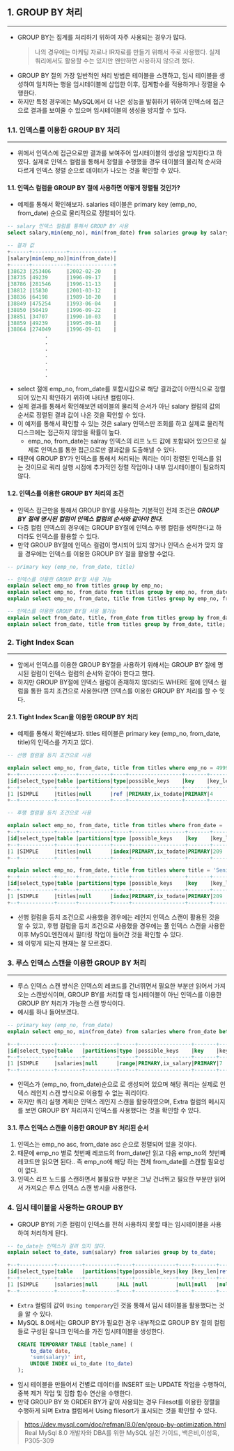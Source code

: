## 1. GROUP BY 처리

---

- GROUP BY는 집계를 처리하기 위하여 자주 사용되는 경우가 많다. 
    > 나의 경우에는 마케팅 자료나 IR자료를 만들기 위해서 주로 사용했다. 실제 쿼리에서도 활용할 수는 있지만 왠만하면 사용하지 않으려 했다.
- GROUP BY 절의 가장 일반적인 처리 방법은 테이블을 스캔하고, 임시 테이블을 생성하여 일치하는 행을 임시테이블에 삽입한 이후, 집계함수를 적용하거나 정렬을 수행한다.
- 하지만 특정 경우에는 MySQL에서 더 나은 성능을 발휘하기 위하여 인덱스에 접근으로 결과를 보여줄 수 있으며 임시테이블의 생성을 방지할 수 있다.

### 1.1. 인덱스를 이용한 GROUP BY 처리
---

- 위에서 인덱스에 접근으로만 결과를 보여주어 임시테이블의 생성을 방지한다고 하였다. 실제로 인덱스 컬럼을 통해서 정렬을 수행했을 경우 테이블의 물리적 순서와 다르게 인덱스 정렬 순으로 데이터가 나오는 것을 확인할 수 있다.

#### 1.1. 인덱스 컬럼을 GROUP BY 절에 사용하면 어떻게 정렬될 것인가? 
- 예제를 통해서 확인해보자. salaries 테이블은 primary key (emp_no, from_date) 순으로 물리적으로 정렬되어 있다.
```sql
-- salary 인덱스 컬럼를 통해서 GROUP BY 사용
select salary,min(emp_no), min(from_date) from salaries group by salary;

-- 결과 값
+------+-----------+--------------+
|salary|min(emp_no)|min(from_date)|
+------+-----------+--------------+
|38623 |253406     |2002-02-20    |
|38735 |49239      |1996-09-17    |
|38786 |281546     |1996-11-13    |
|38812 |15830      |2001-03-12    |
|38836 |64198      |1989-10-20    |
|38849 |475254     |1993-06-04    |
|38850 |50419      |1996-09-22    |
|38851 |34707      |1990-10-03    |
|38859 |49239      |1995-09-18    |
|38864 |274049     |1996-09-01    |
            .
            .
            .
            .
            .
            .
            .
```
- select 절에 emp_no, from_date를 포함시킴으로 해당 결과값이 어떤식으로 정렬되어 있는지 확인하기 위하여 나타낸 컬럼이다.
- 실제 결과를 통해서 확인해보면 테이블의 물리적 순서가 아닌 salary 컬럼의 값의 순서로 정렬된 결과 값이 나온 것을 확인할 수 있다.
- 이 예저를 통해서 확인할 수 있는 것은 salary 인덱스만 조회를 하고 실제로 물리적 디스크에는 접근하지 않았을 확률이 높다.
  - emp_no, from_date는 salray 인덱스의 리프 노드 값에 포함되어 있으므로 실제로 인덱스를 통한 접근으로만 결과값을 도출해낼 수 있다.
- 때문에 GROUP BY가 인덱스를 통해서 처리되는 쿼리는 이미 정렬된 인덱스를 읽는 것이므로 쿼리 실행 시점에 추가적인 정렬 작업이나 내부 임시테이블이 필요하지 않다.

#### 1.2. 인덱스를 이용한 GROUP BY 처리의 조건

- 인덱스 접근만을 통해서 GROUP BY를 사용하는 기본적인 전제 조건은 ***GROUP BY 절에 명시된 컬럼이 인덱스 컬럼의 순서와 같아야 한다.***
- 다중 컬럼 인덱스의 경우에는 GROUP BY절에 인덱스 후행 컬럼을 생략한다고 하더라도 인덱스를 활용할 수 있다.
- 만약 GROUP BY절에 인덱스 컬럼이 명시되어 있지 않거나 인덱스 순서가 맞지 않을 경우에는 인덱스를 이용한 GROUP BY 절을 활용할 수없다.
```sql
-- primary key (emp_no, from_date, title)

-- 인덱스를 이용한 GROUP BY절 사용 가능
explain select emp_no from titles group by emp_no;
explain select emp_no, from_date from titles group by emp_no, from_date;
explain select emp_no, from_date, title from titles group by emp_no, from_date, title;

-- 인덱스를 이용한 GROUP BY절 서용 불가능
explain select from_date, title, from_date from titles group by from_date, title, from_date; -- 인덱스 컬럼 순서가 올바르지 않음
explain select from_date, title from titles group by from_date, title; -- 인덱스 선행 컬럼 존재 하지 않음
```

### 2. Tight Index Scan
---

- 앞에서 인덱스를 이용한 GROUP BY절을 사용하기 위해서는 GROUP BY 절에 명시된 컬럼이 인덱스 컬럼의 순서와 같아야 한다고 했다.
- 하지만 GROUP BY절에 인덱스 컬럼이 존재하지 않더라도 WHERE 절에 인덱스 컬럼을 통한 등치 조건으로 사용한다면 인덱스를 이용한 GROUP BY 처리를 할 수 잇다.

#### 2.1. Tight Index Scan을 이용한 GROUP BY 처리

- 예제를 통해서 확인해보자. titles 테이블은 primary key (emp_no, from_date, title)의 인덱스를 가지고 있다.

```sql
-- 선행 컬럼을 등치 조건으로 사용

explain select emp_no, from_date, title from titles where emp_no = 499981 group by from_date, title;
+--+-----------+------+----------+----+-----------------+-------+-------+-----+----+--------+-----------+
|id|select_type|table |partitions|type|possible_keys    |key    |key_len|ref  |rows|filtered|Extra      |
+--+-----------+------+----------+----+-----------------+-------+-------+-----+----+--------+-----------+
|1 |SIMPLE     |titles|null      |ref |PRIMARY,ix_todate|PRIMARY|4      |const|2   |100     |Using index|
+--+-----------+------+----------+----+-----------------+-------+-------+-----+----+--------+-----------+

-- 후행 컬럼을 등치 조건으로 사용

explain select emp_no, from_date, title from titles where from_date = '1985-02-10' group by emp_no, title;
+--+-----------+------+----------+-----+-----------------+-------+-------+----+------+--------+------------------------+
|id|select_type|table |partitions|type |possible_keys    |key    |key_len|ref |rows  |filtered|Extra                   |
+--+-----------+------+----------+-----+-----------------+-------+-------+----+------+--------+------------------------+
|1 |SIMPLE     |titles|null      |index|PRIMARY,ix_todate|PRIMARY|209    |null|414562|10      |Using where; Using index|
+--+-----------+------+----------+-----+-----------------+-------+-------+----+------+--------+------------------------+

explain select emp_no, from_date, title from titles where title = 'Senior Engineer' group by emp_no, from_date;
+--+-----------+------+----------+-----+-----------------+-------+-------+----+------+--------+------------------------+
|id|select_type|table |partitions|type |possible_keys    |key    |key_len|ref |rows  |filtered|Extra                   |
+--+-----------+------+----------+-----+-----------------+-------+-------+----+------+--------+------------------------+
|1 |SIMPLE     |titles|null      |index|PRIMARY,ix_todate|PRIMARY|209    |null|414562|10      |Using where; Using index|
+--+-----------+------+----------+-----+-----------------+-------+-------+----+------+--------+------------------------+

```

- 선행 컬럼을 등치 조건으로 사용했을 경우에는 레인지 인덱스 스캔이 활용된 것을 알 수 있고, 후행 컬럼을 등치 조건으로 사용했을 경우에는 풀 인덱스 스캔을 사용한 이후 MySQL엔진에서 필터링 작업이 들어간 것을 확인할 수 있다.
- 왜 이렇게 되는지 현재는 잘 모르겠다.

### 3. 루스 인덱스 스캔을 이용한 GROUP BY 처리
---

- 루스 인덱스 스캔 방식은 인덱스의 레코드를 건너뛰면서 필요한 부분만 읽어서 가져오는 스캔방식이며, GROUP BY를 처리할 때 임시테이블이 아닌 인덱스를 이용한 GROUP BY 처리가 가능한 스캔 방식이다.
- 예시를 하나 들어보겠다.

```sql
-- primary key (emp_no, from_date)
explain select emp_no, min(from_date) from salaries where from_date between '1985-01-01' and '1985-12-31' group by emp_no;

+--+-----------+--------+----------+-----+-----------------+-------+-------+----+------+--------+-------------------------------------+
|id|select_type|table   |partitions|type |possible_keys    |key    |key_len|ref |rows  |filtered|Extra                                |
+--+-----------+--------+----------+-----+-----------------+-------+-------+----+------+--------+-------------------------------------+
|1 |SIMPLE     |salaries|null      |range|PRIMARY,ix_salary|PRIMARY|7      |null|274543|100     |Using where; Using index for group-by|
+--+-----------+--------+----------+-----+-----------------+-------+-------+----+------+--------+-------------------------------------+
```
- 인덱스가 (emp_no, from_date)순으로 로 생성되어 있으며 해당 쿼리는 실제로 인덱스 레인지 스캔 방식으로 이용할 수 없는 쿼리이다.
- 하지만 쿼리 실행 계획은 인덱스 레인지 스캔을 활용하였으며, Extra 컬럼의 메시지를 보면 GROUP BY 처리까지 인덱스를 사용했다는 것을 확인할 수 있다.

#### 3.1. 루스 인덱스 스캔을 이용한 GROUP BY 처리된 순서

1. 인덱스는 emp_no asc, from_date asc 순으로 정렬되어 있을 것이다.
2. 때문에 emp_no 별로 첫번째 레코드의 from_date만 읽고 다음 emp_no의 첫번째 레코드만 읽으면 된다.. 즉 emp_no에 해당 하는 전체 from_date를 스캔할 필요성이 없다.
3. 인덱스 리프 노드를 스캔하면서 불필요한 부분은 그냥 건너뛰고 필요한 부분만 읽어서 가져오슨 루스 인덱스 스캔 방시을 사용한다.



### 4. 임시 테이블을 사용하는 GROUP BY

- GROUP BY의 기준 컬럼이 인덱스를 전혀 사용하지 못할 때는 임시테이블을 사용하여 처리하게 된다.

```sql
-- to_date는 인덱스가 걸려 있지 않다.
explain select to_date, sum(salary) from salaries group by to_date;

+--+-----------+--------+----------+----+-------------+----+-------+----+-------+--------+---------------+
|id|select_type|table   |partitions|type|possible_keys|key |key_len|ref |rows   |filtered|Extra          |
+--+-----------+--------+----------+----+-------------+----+-------+----+-------+--------+---------------+
|1 |SIMPLE     |salaries|null      |ALL |null         |null|null   |null|2579708|100     |Using temporary|
+--+-----------+--------+----------+----+-------------+----+-------+----+-------+--------+---------------+
```
- `Extra` 컬럼의 값이 `Using temporary`인 것을 통해서 임시 테이블을 활용했다는 것을 알 수 있다.
- MySQL 8.0에서는 GROUP BY가 필요한 경우 내부적으로 GROUP BY 절의 컬럼들로 구성된 유니크 인덱스를 가진 임시테이블을 생성한다.
    ```sql
    CREATE TEMPORARY TABLE [table_name] (
        to_date date,
        'sum(salary)' int,
        UNIQUE INDEX ui_to_date (to_date) 
    );
    ```
- 임시 테이블을 만들어서 건별로 데이터를 INSERT 또는 UPDATE 작업을 수행하여, 중복 제거 작업 및 집합 함수 연산을 수행한다.
- 만약 GROUP BY 와 ORDER BY가 같이 사용되는 경우 Filesot를 이용한 정렬을 수행하게 되며 Extra 컬럼에서 Using filesort가 표시되는 것을 확인할 수 있다.


> https://dev.mysql.com/doc/refman/8.0/en/group-by-optimization.html
> Real MySql 8.0 개발자와 DBA를 위한 MySQL 실전 가이드, 백은비,이성욱, P305-309